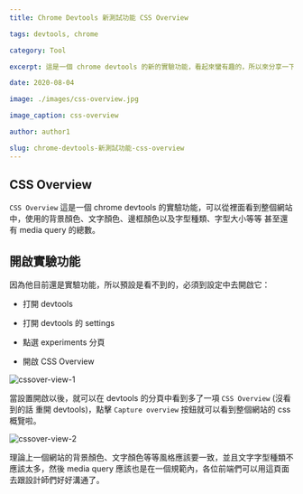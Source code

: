 ```yaml
---
title: Chrome Devtools 新測試功能 CSS Overview

tags: devtools, chrome

category: Tool

excerpt: 這是一個 chrome devtools 的新的實驗功能，看起來蠻有趣的，所以來分享一下開啟的方法以及功能介面。

date: 2020-08-04

image: ./images/css-overview.jpg

image_caption: css-overview

author: author1

slug: chrome-devtools-新測試功能-css-overview
---
```


## CSS Overview

`CSS Overview` 這是一個 chrome devtools 的實驗功能，可以從裡面看到整個網站中，使用的背景顏色、文字顏色、邊框顏色以及字型種類、字型大小等等
甚至還有 media query 的總數。

## 開啟實驗功能

因為他目前還是實驗功能，所以預設是看不到的，必須到設定中去開啟它：

- 打開 devtools

- 打開 devtools 的 settings

- 點選 experiments 分頁

- 開啟 CSS Overview

![cssover-view-1](./images/css-overview-1.png)

當設置開啟以後，就可以在 devtools 的分頁中看到多了一項 `CSS Overview` (沒看到的話 重開 devtools)，點擊 `Capture overview` 按鈕就可以看到整個網站的 css 概覽啦。

![cssover-view-2](./images/css-overview-2.png)

理論上一個網站的背景顏色、文字顏色等等風格應該要一致，並且文字字型種類不應該太多，然後 media query 應該也是在一個規範內，各位前端們可以用這頁面去跟設計師們好好溝通了。
